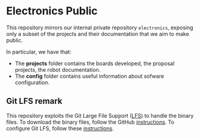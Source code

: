 Electronics Public
==================

This repository mirrors our internal private repository `electronics`, exposing only a subset of the projects and their documentation that we aim to make public.

In particular, we have that:
- The **projects** folder contains the boards developed, the proposal projects, the robot documentation.
- The **config** folder contains useful information about sofware configuration.

## Git LFS remark
This repository exploits the Git Large File Support ([LFS][1]) to handle the binary files. To download the binary files, follow the GitHub [instructions][2]. To configure Git LFS, follow these [instructions][3].

[1]: https://git-lfs.github.com/
[2]: https://help.github.com/articles/installing-git-large-file-storage/
[3]: https://help.github.com/en/github/managing-large-files/configuring-git-large-file-storage
